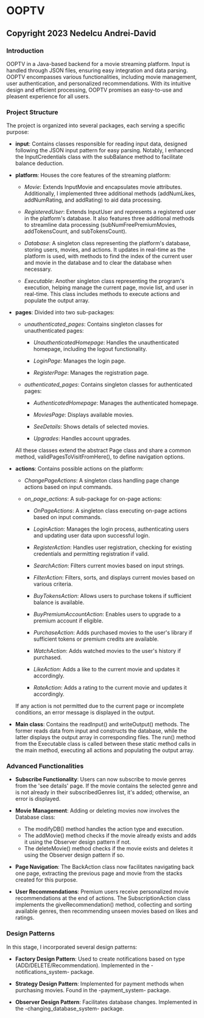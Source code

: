 # OOPTV
## Copyright 2023 Nedelcu Andrei-David

### Introduction

OOPTV in a Java-based backend for a movie streaming platform. Input is handled through JSON files, ensuring easy integration and data parsing. OOPTV encompasses various functionalities, including movie management, user authentication, and personalized recommendations. With its intuitive design and efficient processing, OOPTV promises an easy-to-use and pleasent experience for all users.

### Project Structure

The project is organized into several packages, each serving a specific purpose:

- **input**: Contains classes responsible for reading input data, designed following the JSON input pattern for easy parsing. Notably, I enhanced the InputCredentials class with the subBalance method to facilitate balance deduction.

- **platform**: Houses the core features of the streaming platform:

  - *Movie*: Extends InputMovie and encapsulates movie attributes. Additionally, I implemented three additional methods (addNumLikes, addNumRating, and addRating) to aid data processing.
  
  - *RegisteredUser*: Extends InputUser and represents a registered user in the platform's database. It also features three additional methods to streamline data processing (subNumFreePremiumMovies, addTokensCount, and subTokensCount).
  
  - *Database*: A singleton class representing the platform's database, storing users, movies, and actions. It updates in real-time as the platform is used, with methods to find the index of the current user and movie in the database and to clear the database when necessary.
  
  - *Executable*: Another singleton class representing the program's execution, helping manage the current page, movie list, and user in real-time. This class includes methods to execute actions and populate the output array.

- **pages**: Divided into two sub-packages:

  - *unauthenticated_pages*: Contains singleton classes for unauthenticated pages:
  
    - *UnauthenticatedHomepage*: Handles the unauthenticated homepage, including the logout functionality.
    
    - *LoginPage*: Manages the login page.
    
    - *RegisterPage*: Manages the registration page.
    
  - *authenticated_pages*: Contains singleton classes for authenticated pages:
  
    - *AuthenticatedHomepage*: Manages the authenticated homepage.
    
    - *MoviesPage*: Displays available movies.
    
    - *SeeDetails*: Shows details of selected movies.
    
    - *Upgrades*: Handles account upgrades.

  All these classes extend the abstract Page class and share a common method, validPagesToVisitFromHere(), to define navigation options.

- **actions**: Contains possible actions on the platform:

  - *ChangePageActions*: A singleton class handling page change actions based on input commands.
  
  - *on_page_actions*: A sub-package for on-page actions:
  
    - *OnPageActions*: A singleton class executing on-page actions based on input commands.
    
    - *LoginAction*: Manages the login process, authenticating users and updating user data upon successful login.
    
    - *RegisterAction*: Handles user registration, checking for existing credentials and permitting registration if valid.
    
    - *SearchAction*: Filters current movies based on input strings.
    
    - *FilterAction*: Filters, sorts, and displays current movies based on various criteria.
    
    - *BuyTokensAction*: Allows users to purchase tokens if sufficient balance is available.
    
    - *BuyPremiumAccountAction*: Enables users to upgrade to a premium account if eligible.
    
    - *PurchaseAction*: Adds purchased movies to the user's library if sufficient tokens or premium credits are available.
    
    - *WatchAction*: Adds watched movies to the user's history if purchased.
    
    - *LikeAction*: Adds a like to the current movie and updates it accordingly.
    
    - *RateAction*: Adds a rating to the current movie and updates it accordingly.

  If any action is not permitted due to the current page or incomplete conditions, an error message is displayed in the output.

- **Main class**: Contains the readInput() and writeOutput() methods. The former reads data from input and constructs the database, while the latter displays the output array in corresponding files. The run() method from the Executable class is called between these static method calls in the main method, executing all actions and populating the output array.

### Advanced Functionalities

- **Subscribe Functionality**: Users can now subscribe to movie genres from the 'see details' page. If the movie contains the selected genre and is not already in their subscribedGenres list, it's added; otherwise, an error is displayed.

- **Movie Management**: Adding or deleting movies now involves the Database class:
  - The modifyDB() method handles the action type and execution.
  - The addMovie() method checks if the movie already exists and adds it using the Observer design pattern if not.
  - The deleteMovie() method checks if the movie exists and deletes it using the Observer design pattern if so.

- **Page Navigation**: The BackAction class now facilitates navigating back one page, extracting the previous page and movie from the stacks created for this purpose.

- **User Recommendations**: Premium users receive personalized movie recommendations at the end of actions. The SubscriptionAction class implements the giveRecommendation() method, collecting and sorting available genres, then recommending unseen movies based on likes and ratings.

### Design Patterns

In this stage, I incorporated several design patterns:

- **Factory Design Pattern**: Used to create notifications based on type (ADD/DELETE/Recommendation). Implemented in the -notifications_system- package.
  
- **Strategy Design Pattern**: Implemented for payment methods when purchasing movies. Found in the -payment_system- package.
  
- **Observer Design Pattern**: Facilitates database changes. Implemented in the -changing_database_system- package. 
